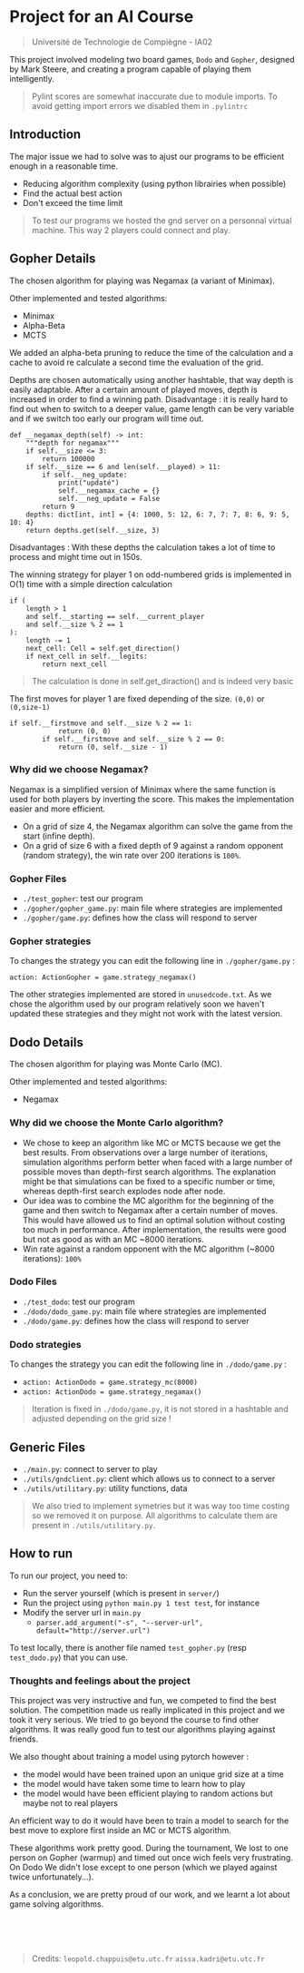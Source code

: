 # Project for an AI Course
> Université de Technologie de Compiègne - IA02

This project involved modeling two board games, `Dodo` and `Gopher`, designed by Mark Steere, and creating a program capable of playing them intelligently.

> Pylint scores are somewhat inaccurate due to module imports. To avoid getting import errors we disabled them in `.pylintrc`

## Introduction 

The major issue we had to solve was to ajust our programs to be efficient enough in a reasonable time.
- Reducing algorithm complexity (using python librairies when possible)
- Find the actual best action 
- Don't exceed the time limit 

> To test our programs we hosted the gnd server on a personnal virtual machine. This way 2 players could connect and play. 

## Gopher Details

The chosen algorithm for playing was Negamax (a variant of Minimax).

Other implemented and tested algorithms:
- Minimax
- Alpha-Beta
- MCTS

We added an alpha-beta pruning to reduce the time of the calculation and a cache to avoid re calculate a second time the evaluation of the grid. 

Depths are chosen automatically using another hashtable, that way depth is easily adaptable. After a certain amount of played moves, depth is increased in order to find a winning path.
Disadvantage : it is really hard to find out when to switch to a deeper value, game length can be very variable and if we switch too early our program will time out.

```
def __negamax_depth(self) -> int:
    """depth for negamax"""
    if self.__size <= 3:
        return 100000
    if self.__size == 6 and len(self.__played) > 11:
        if self.__neg_update:
            print("updaté")
            self.__negamax_cache = {}
            self.__neg_update = False
        return 9
    depths: dict[int, int] = {4: 1000, 5: 12, 6: 7, 7: 7, 8: 6, 9: 5, 10: 4}
    return depths.get(self.__size, 3)
```

Disadvantages : With these depths the calculation takes a lot of time to process and might time out in 150s. 

The winning strategy for player 1 on odd-numbered grids is implemented in O(1) time with a simple direction calculation
```
if (
    length > 1
    and self.__starting == self.__current_player
    and self.__size % 2 == 1
):
    length -= 1
    next_cell: Cell = self.get_direction()
    if next_cell in self.__legits:
        return next_cell
```
> The calculation is done in self.get_diraction() and is indeed very basic

The first moves for player 1 are fixed depending of the size. `(0,0)` or `(0,size-1)`

```
if self.__firstmove and self.__size % 2 == 1:
            return (0, 0)
        if self.__firstmove and self.__size % 2 == 0:
            return (0, self.__size - 1)
```

### Why did we choose Negamax?

Negamax is a simplified version of Minimax where the same function is used for both players by inverting the score. 
This makes the implementation easier and more efficient.

- On a grid of size 4, the Negamax algorithm can solve the game from the start (infine depth).
- On a grid of size 6 with a fixed depth of 9 against a random opponent (random strategy), the win rate over 200 iterations is `100%`.


### Gopher Files

- `./test_gopher`: test our program
- `./gopher/gopher_game.py`: main file where strategies are implemented
- `./gopher/game.py`: defines how the class will respond to server

### Gopher strategies 

To changes the strategy you can edit the following line in `./gopher/game.py` :

```action: ActionGopher = game.strategy_negamax()```

The other strategies implemented are stored in `unusedcode.txt`.
As we chose the algorithm used by our program relatively soon we haven't updated these strategies and they might not work with the latest version.

## Dodo Details

The chosen algorithm for playing was Monte Carlo (MC).

Other implemented and tested algorithms:
- Negamax

### Why did we choose the Monte Carlo algorithm?

- We chose to keep an algorithm like MC or MCTS because we get the best results. From observations over a large number of iterations, simulation algorithms perform better when faced with a large number of possible moves than depth-first search algorithms. The explanation might be that simulations can be fixed to a specific number or time, whereas depth-first search explodes node after node.
- Our idea was to combine the MC algorithm for the beginning of the game and then switch to Negamax after a certain number of moves. This would have allowed us to find an optimal solution without costing too much in performance. After implementation, the results were good but not as good as with an MC ~8000 iterations.
- Win rate against a random opponent with the MC algorithm (~8000 iterations): `100%`

### Dodo Files

- `./test_dodo`: test our program 
- `./dodo/dodo_game.py`: main file where strategies are implemented
- `./dodo/game.py`: defines how the class will respond to server

### Dodo strategies 

To changes the strategy you can edit the following line in `./dodo/game.py` :

- ```action: ActionDodo = game.strategy_mc(8000)```
- ```action: ActionDodo = game.strategy_negamax()```

> Iteration is fixed in `./dodo/game.py`, it is not stored in a hashtable and adjusted depending on the grid size ! 

## Generic Files 
- `./main.py`: connect to server to play
- `./utils/gndclient.py`: client which allows us to connect to a server
- `./utils/utilitary.py`: utility functions, data

> We also tried to implement symetries but it was way too time costing so we removed it on purpose.
> All algorithms to calculate them are present in `./utils/utilitary.py`.

## How to run

To run our project, you need to:
- Run the server yourself (which is present in `server/`)
- Run the project using `python main.py 1 test test`, for instance
- Modify the server url in `main.py` 
  - `parser.add_argument("-s", "--server-url", default="http://server.url")`

To test locally, there is another file named `test_gopher.py` (resp `test_dodo.py`) that you can use.

### Thoughts and feelings about the project

This project was very instructive and fun, we competed to find the best solution. 
The competition made us really implicated in this project and we took it very serious. 
We tried to go beyond the course to find other algorithms. 
It was really good fun to test our algorithms playing against friends.

We also thought about training a model using pytorch however :
- the model would have been trained upon an unique grid size at a time
- the model would have taken some time to learn how to play
- the model would have been efficient playing to random actions but maybe not to real players

An efficient way to do it would have been to train a model to search for the best move to explore first inside an MC or MCTS algorithm.

These algorithms work pretty good. During the tournament, We lost to one person on Gopher (warmup) and timed out once wich feels very frustrating. On Dodo We didn't lose except to one person (which we played against twice unfortunately...).

As a conclusion, we are pretty proud of our work, and we learnt a lot about game solving algorithms. 


<br/><br/><br/>
> Credits: `leopold.chappuis@etu.utc.fr` `aissa.kadri@etu.utc.fr`
